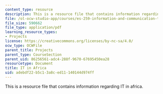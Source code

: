 ```yaml
---
content_type: resource
description: This is a resource file that contains information regarding IT in africa.
file: /ol-ocw-studio-app/courses/es-259-information-and-communication-technology-in-africa-spring-2006/adebdf22b5c13a8ced11140144d974ff_MITES_259S06_maltes_2.pdf
file_size: 590662
file_type: application/pdf
learning_resource_types:
- Projects
license: https://creativecommons.org/licenses/by-nc-sa/4.0/
ocw_type: OCWFile
parent_title: Projects
parent_type: CourseSection
parent_uid: 86256561-adc4-288f-9670-67695450ea28
resourcetype: Document
title: IT in Africa
uid: adebdf22-b5c1-3a8c-ed11-140144d974ff
---
```

This is a resource file that contains information regarding IT in africa.